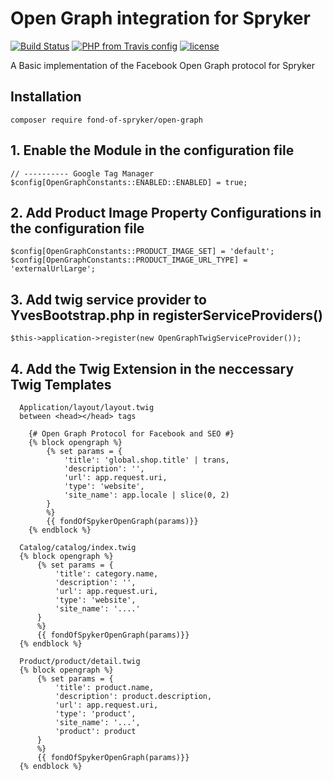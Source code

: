 # Open Graph integration for Spryker
[![Build Status](https://travis-ci.org/fond-of/spryker-open-graph.svg?branch=master)](https://travis-ci.org/fond-of/spryker-open-graph)
[![PHP from Travis config](https://img.shields.io/travis/php-v/symfony/symfony.svg)](https://php.net/)
[![license](https://img.shields.io/github/license/mashape/apistatus.svg)](https://packagist.org/packages/fond-of-spryker/open-graph)

A Basic implementation of the Facebook Open Graph protocol for Spryker


## Installation

```
composer require fond-of-spryker/open-graph
```

## 1. Enable the Module in the configuration file 
```
// ---------- Google Tag Manager
$config[OpenGraphConstants::ENABLED::ENABLED] = true;

```

## 2. Add Product Image Property Configurations in the configuration file 

```
$config[OpenGraphConstants::PRODUCT_IMAGE_SET] = 'default';
$config[OpenGraphConstants::PRODUCT_IMAGE_URL_TYPE] = 'externalUrlLarge';

```

## 3. Add twig service provider to YvesBootstrap.php in registerServiceProviders()

```
$this->application->register(new OpenGraphTwigServiceProvider());
```

## 4. Add the Twig Extension in the neccessary Twig Templates

```
  Application/layout/layout.twig 
  between <head></head> tags
  
    {# Open Graph Protocol for Facebook and SEO #}
    {% block opengraph %}
        {% set params = {
            'title': 'global.shop.title' | trans,
            'description': '',
            'url': app.request.uri,
            'type': 'website',
            'site_name': app.locale | slice(0, 2)
        }
        %}
        {{ fondOfSpykerOpenGraph(params)}}
    {% endblock %}
```

```
  Catalog/catalog/index.twig 
  {% block opengraph %}
      {% set params = {
          'title': category.name,
          'description': '',
          'url': app.request.uri,
          'type': 'website',
          'site_name': '....'
      }
      %}
      {{ fondOfSpykerOpenGraph(params)}}
  {% endblock %}
```

```
  Product/product/detail.twig  
  {% block opengraph %}
      {% set params = {
          'title': product.name,
          'description': product.description,
          'url': app.request.uri,
          'type': 'product',
          'site_name': '...',
          'product': product
      }
      %}
      {{ fondOfSpykerOpenGraph(params)}}
  {% endblock %}
```